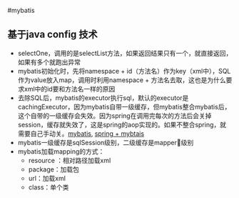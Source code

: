 #mybatis
## 基于java config 技术

* selectOne，调用的是selectList方法，如果返回结果只有一个，就直接返回，如果有多个就跑出异常
* mybatis初始化时，先将namespace + id（方法名）作为key（xml中），SQL作为value放入map，调用时利用namespace + 方法名去取，这也是为什么要求xml中的id要和方法名一样的原因
* 去除SQL后，mybatis的executor执行sql，默认的executor是cachingExecutor，因为mybatis自带一级缓存，但mybatis整合mybatis后，这个自带的一级缓存会失效。因为spring在调用完每次的方法后会关掉session，缓存就失效了，这是spring的aop实现的。如果不整合spring，就需要自己手动关。[mybatis](/Users/jingjie/Documents/markdown/images/mybatis/mybatis.jpg), [spring + mybtais](/Users/jingjie/Documents/markdown/images/mybatis/spring+mybatis.jpg)
* mybatis一级缓存是sqlSession级别，二级缓存是mapper级别
* mybatis加载mapping的方式：
    - resource ：相对路径加载xml
    - package：加载包
    - url：加载xml
    - class：单个类
